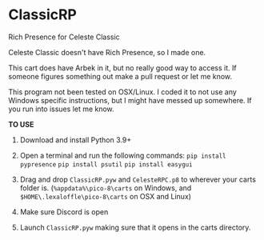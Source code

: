 # ClassicRP
Rich Presence for Celeste Classic

Celeste Classic doesn't have Rich Presence, so I made one.

This cart does have Arbek in it, but no really good way to access it. If someone figures something out make a pull request or let me know.

This program not been tested on OSX/Linux. I coded it to not use any Windows specific instructions, but I might have messed up somewhere. If you run into issues let me know.

**TO USE**

1. Download and install Python 3.9+

2. Open a terminal and run the following commands: 
`pip install pypresence`
`pip install psutil`
`pip install easygui`

3. Drag and drop `ClassicRP.pyw` and `CelesteRPC.p8` to wherever your carts folder is. (`%appdata%\pico-8\carts` on Windows, and `$HOME\.lexaloffle\pico-8\carts` on OSX and Linux)

4. Make sure Discord is open

5. Launch `ClassicRP.pyw` making sure that it opens in the carts directory.



